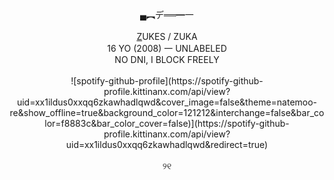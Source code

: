<p align="center">▄︻デ══━一<br><br><ins>Z</ins>UKES / ZUKA<br>16 YO (2008) 一 UNLABELED<br>NO DNI, I BLOCK FREELY<br><br> ![spotify-github-profile](https://spotify-github-profile.kittinanx.com/api/view?uid=xx1ildus0xxqq6zkawhadlqwd&cover_image=false&theme=natemoo-re&show_offline=true&background_color=121212&interchange=false&bar_color=f8883c&bar_color_cover=false)](https://spotify-github-profile.kittinanx.com/api/view?uid=xx1ildus0xxqq6zkawhadlqwd&redirect=true) <br><br>୨୧</p>
